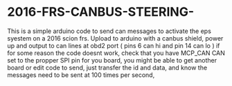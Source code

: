 # 2016-FRS-CANBUS-STEERING-
 This is a simple arduino code to send can messages to activate the eps syestem on a 2016 scion frs. 
 Upload to arduino with a canbus shield, power up and output to can lines at obd2 port ( pins 6 can hi and pin 14 can lo ) 
 if for some reason the code doesnt work, check that you have MCP_CAN CAN set to the propper SPI pin for you board,
 you might be able to get another board or edit code to send, just transfer the id and data, and know the messages need to be sent at 100 times per second, 
